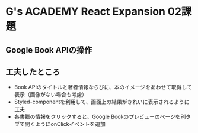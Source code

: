 # G's ACADEMY React Expansion 02課題
## Google Book APIの操作

## 工夫したところ
- Book APIのタイトルと著者情報ならびに、本のイメージをあわせて取得して表示（画像がない場合も考慮）
- Styled-componentを利用して、画面上の結果がきれいに表示されるように工夫
- 各書籍の情報をクリックすると、Google Bookのプレビューのページを別タブで開くようにonClickイベントを追加

